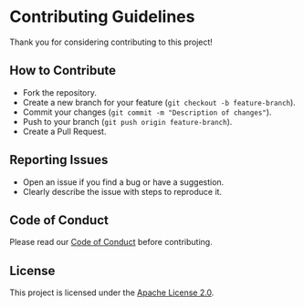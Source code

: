 # Contributing Guidelines

Thank you for considering contributing to this project!

## How to Contribute
- Fork the repository.
- Create a new branch for your feature (`git checkout -b feature-branch`).
- Commit your changes (`git commit -m "Description of changes"`).
- Push to your branch (`git push origin feature-branch`).
- Create a Pull Request.

## Reporting Issues
- Open an issue if you find a bug or have a suggestion.
- Clearly describe the issue with steps to reproduce it.

## Code of Conduct
Please read our [Code of Conduct](CODE_OF_CONDUCT.md) before contributing.

## License
This project is licensed under the [Apache License 2.0](LICENSE).
